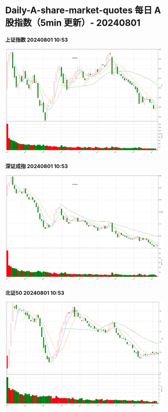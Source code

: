 
# Daily-A-share-market-quotes 每日 A 股指数（5min 更新）- 20240801

### 上证指数 20240801 10:53
![](./fig/2024/8/20240801-sh000001.png)

### 深证成指 20240801 10:53
![](./fig/2024/8/20240801-sz399001.png)

### 北证50 20240801 10:53
![](./fig/2024/8/20240801-bj899050.png)
